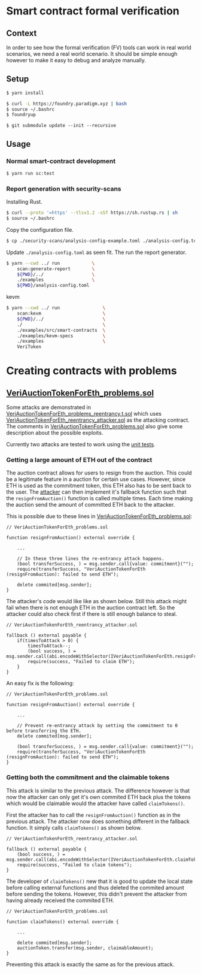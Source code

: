 # Smart contract formal verification

## Context

In order to see how the formal verification (FV) tools can work in real world scenarios, we need a real world scenario. It should be simple enough however to make it easy to debug and analyze manually.

## Setup

```bash
$ yarn install
```

```bash
$ curl -L https://foundry.paradigm.xyz | bash
$ source ~/.bashrc
$ foundryup
```

```bashcd
$ git submodule update --init --recursive
```

## Usage

### Normal smart-contract development

```bash
$ yarn run sc:test
```

### Report generation with security-scans

Installing Rust.

```bash
$ curl --proto '=https' --tlsv1.2 -sSf https://sh.rustup.rs | sh
$ source ~/.bashrc
```

Copy the configuration file.

```bash
$ cp ./security-scans/analysis-config-example.toml ./analysis-config.toml
```

Update `./analysis-config.toml` as seen fit. The run the report generator.

```bash
$ yarn --cwd ../ run            \
    scan:generate-report        \
    ${PWD}/../                  \
    ./examples                  \
    ${PWD}/analysis-config.toml
```

kevm

```bash
$ yarn --cwd ../ run                \
    scan:kevm                       \
    ${PWD}/../                      \
    ./                              \
    ./examples/src/smart-contracts  \
    ./examples/kevm-specs           \
    ./examples                      \
    VeriToken
```

# Creating contracts with problems

## [VeriAuctionTokenForEth_problems.sol](./smart-contracts/src/VeriAuctionTokenForEth_problems.sol)

Some attacks are demonstrated in [VeriAuctionTokenForEth_problems_reentrancy.t.sol](./smart-contracts/test/VeriAuctionTokenForEth_problems_reentrancy.t.sol) which uses [VeriAuctionTokenForEth_reentrancy_attacker.sol](./smart-contracts/test/Attackers/VeriAuctionTokenForEth_reentrancy_attacker.sol) as the attacking contract. The comments in [VeriAuctionTokenForEth_problems.sol](./smart-contracts/src/VeriAuctionTokenForEth_problems.sol) also give some description about the possible exploits.

Currently two attacks are tested to work using the [unit tests](./smart-contracts/test/VeriAuctionTokenForEth_problems_reentrancy.t.sol).

### Getting a large amount of ETH out of the contract

The auction contract allows for users to resign from the auction. This could be a legitimate feature in a auction for certain use cases. However, since ETH is used as the commitment token, this ETH also has to be sent back to the user. The [attacker](./smart-contracts/test/Attackers/VeriAuctionTokenForEth_reentrancy_attacker.sol) can then implement it's fallback function such that the `resignFromAuction()` function is called multiple times. Each time making the auction send the amount of committed ETH back to the attacker.

This is possible due to these lines in [VeriAuctionTokenForEth_problems.sol](./smart-contracts/src/VeriAuctionTokenForEth_problems.sol):

```Solidity
// VeriAuctionTokenForEth_problems.sol

function resignFromAuction() external override {

    ...

    // In these three lines the re-entrancy attack happens.
    (bool transferSuccess, ) = msg.sender.call{value: commitment}("");
    require(transferSuccess, "VeriAuctionTokenForEth (resignFromAuction): failed to send ETH");

    delete commited[msg.sender];
}
```

The attacker's code would like like as shown below. Still this attack might fail when there is not enough ETH in the auction contract left. So the attacker could also check first if there is still enough balance to steal.

```Solidity
// VeriAuctionTokenForEth_reentrancy_attacker.sol

fallback () external payable {
    if(timesToAttack > 0) {
        timesToAttack--;
        (bool success, ) = msg.sender.call(abi.encodeWithSelector(IVeriAuctionTokenForEth.resignFromAuction.selector));
        require(success, "Failed to claim ETH");
    }
}
```

An easy fix is the following:

```Solidity
// VeriAuctionTokenForEth_problems.sol

function resignFromAuction() external override {

    ...

    // Prevent re-entrancy attack by setting the commitment to 0 before transferring the ETH.
    delete commited[msg.sender];

    (bool transferSuccess, ) = msg.sender.call{value: commitment}("");
    require(transferSuccess, "VeriAuctionTokenForEth (resignFromAuction): failed to send ETH");
}
```

### Getting both the commitment and the claimable tokens

This attack is similar to the previous attack. The difference however is that now the attacker can only get it's own commited ETH back plus the tokens which would be claimable would the attacker have called `claimTokens()`.

First the attacker has to call the `resignFromAuction()` function as in the previous attack. The attacker now does something different in the fallback function. It simply calls `claimTokens()` as shown below.

```Solidity
// VeriAuctionTokenForEth_reentrancy_attacker.sol

fallback () external payable {
    (bool success, ) = msg.sender.call(abi.encodeWithSelector(IVeriAuctionTokenForEth.claimTokens.selector));
    require(success, "Failed to claim tokens");
}
```

The developer of `claimTokens()` new that it is good to update the local state before calling external functions and thus deleted the commited amount before sending the tokens. However, this didn't prevent the attacker from having already received the commited ETH.

```Solidity
// VeriAuctionTokenForEth_problems.sol

function claimTokens() external override {

    ...

    delete commited[msg.sender];
    auctionToken.transfer(msg.sender, claimableAmount);
}
```

Preventing this attack is exactly the same as for the previous attack.

